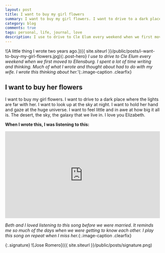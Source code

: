 ```yaml
---
layout: post
title: I want to buy my girl flowers
summary: I want to buy my girl flowers. I want to drive to a dark place where the lights are far with her.
category: blog
comments: true
tags: personal, life, journal, love
description: I use to drive to Cle Elum every weekend when we first moved to Ellensburg. I spent a lot of time writing and thinking. Much of what I wrote and thought about had to do with my wife. I wrote this thinking about her.
---
```


![A little thing I wrote two years ago.]({{ site.siteurl }}/public/posts/i-want-to-buy-my-girl-flowers.jpg){:.post-hero}
*I use to drive to Cle Elum every weekend when we first moved to Ellensburg. I spent a lot of time writing and thinking. Much of what I wrote and thought about had to do with my wife. I wrote this thinking about her.'*{:.image-caption .clearfix}

## I want to buy her flowers
I want to buy my girl flowers. I want to drive to a dark place where the lights are far with her. I want to look up at the sky at night. I want to hold her hand and gaze at the huge universe. I want to feel little and in awe at how big it all is. The desert, the sky, the galaxy that we live in. I love you Elizabeth.


 
**When I wrote this, I was listening to this:**
 <style>.embed-container { position: relative; padding-bottom: 56.25%; height: 0; overflow: hidden; max-width: 100%; } .embed-container iframe, .embed-container object, .embed-container embed { position: absolute; top: 0; left: 0; width: 100%; height: 100%; }</style>
<div class='embed-container'><iframe src='https://www.youtube.com/embed/IrMpo0YDiDY?rel=0&amp;t=27s&amp;showinfo=0' frameborder='0' allowfullscreen></iframe></div>

*Beth and I loved listening to this song before we were married. It reminds me so much of the days when we were getting to know each other. I play this song on repeat when I miss her.*{:.image-caption .clearfix}

{:.signature}
![Jose Romero]({{ site.siteurl }}/public/posts/signature.png)